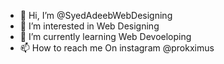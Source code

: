 - 👋 Hi, I’m @SyedAdeebWebDesigning
- 👀 I’m interested in Web Designing
- 🌱 I’m currently learning Web Devoeloping
- 📫 How to reach me On instagram @prokximus

<!---
SyedAdeebWebDesigning/SyedAdeebWebDesigning is a ✨ special ✨ repository because its `README.md` (this file) appears on your GitHub profile.
You can click the Preview link to take a look at your changes.
--->
